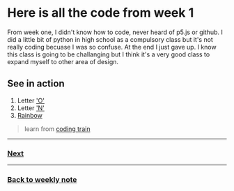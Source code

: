 # Here is all the code from week 1
From week one, I didn't know how to code, never heard of p5.js or github. I did a little bit of python in high school as a compulsory class but it's not really coding becuase I was so confuse. At the end I just gave up. I know this class is going to be challanging but I think it's a very good class to expand myself to other area of design.  

## See in action
1. Letter ['O'](http://127.0.0.1:8463/)
2. Letter ['N'](http://127.0.0.1:8414/)
3. [Rainbow](http://127.0.0.1:8874/)

> learn from [coding train]()

---------------------------------------------------
### [Next](https://github.com/napasornc/c0dew0rd/tree/master/processing/week%2002)  

--------------------------------------------------
### [Back to weekly note](https://github.com/napasornc/c0dew0rd)

                                                                               

